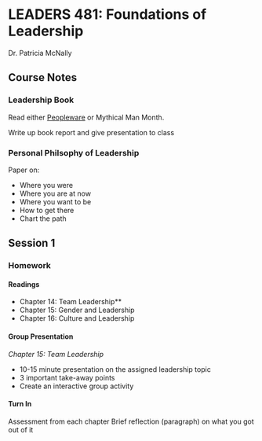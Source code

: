 # LEADERS 481: Foundations of Leadership

Dr. Patricia McNally

## Course Notes

### Leadership Book

Read either [Peopleware](https://www.amazon.com/Peopleware-Productive-Projects-Tom-DeMarco/dp/0932633439) or Mythical Man Month.

Write up book report and give presentation to class

### Personal Philsophy of Leadership

Paper on:
* Where you were
* Where you are at now
* Where you want to be
* How to get there
* Chart the path

## Session 1

### Homework

#### Readings

* Chapter 14: Team Leadership**
* Chapter 15: Gender and Leadership
* Chapter 16: Culture and Leadership

#### Group Presentation

*Chapter 15: Team Leadership*

* 10-15 minute presentation on the assigned leadership topic
* 3 important take-away points
* Create an interactive group activity

#### Turn In

Assessment from each chapter
Brief reflection (paragraph) on what you got out of it
